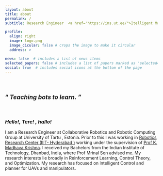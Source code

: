 ```yaml
---
layout: about
title: about
permalink: /
subtitle: Research Engineer  <a href="https://ims.ut.ee/">Itelligent Material and Systems Lab </a>University of Tartu,Estonia 

profile:
  align: right
  image: logo.png
  image_cicular: false # crops the image to make it circular
  address: >

news: false  # includes a list of news items
selected_papers: false # includes a list of papers marked as "selected={true}"
social: true  # includes social icons at the bottom of the page
---
```

<h1> <span  style="font-size:70%;text-align: justify;width:10%"> <br> &#8220; <i> Teaching bots to learn. &#8221; </i> </span> </h1>
<br>
<h3><b><i> Hello!, Tere! , hallo! </i></b></h3>
I am a Research Engineer at Collaborative Robotics and Robotic Computing Group at University of Tartu , Estonia. Prior to this  I was working in <a href="https://robotics.iiit.ac.in//"> Robotics Research Center,(IIIT- Hyderabad )</a> working under the supervision of <a href="https://www.iiit.ac.in/people/faculty/mkrishna/">Prof K. Madhava Krishna</a>. I received my Bachelors from the Indian Institute of Technology, Dhanbad, India, where Prof Mrinal Sen advised me.
My research interests lie broadly in  Reinforcement Learning, Control Theory, and Optimization. My research has focused on Intelligent Control and planner for UAVs and manipulators. 